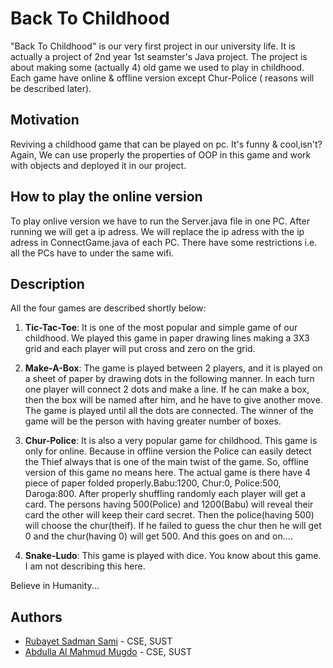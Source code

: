 # Back To Childhood

"Back To Childhood" is our very first project in our university life. It is actually a project of 2nd year 1st seamster's Java project. The project is about making some (actually 4) old game we used to play in childhood. Each game have online & offline version except Chur-Police ( reasons will be described later).

## Motivation

Reviving a childhood game that can be played on pc. It's funny & cool,isn't? Again, We can use properly the properties of OOP in this game and work with objects and deployed it in our project.

## How to play the online version

To play onlive version we have to run the Server.java file in one PC. After running we will get a ip adress. We will replace the ip adress with the ip adress in ConnectGame.java of each PC. There have some restrictions i.e. all the PCs have to under the same wifi.

## Description

All the four games are described shortly below:

1. **Tic-Tac-Toe**: It is one of the most popular and simple game of our childhood. We played this game in paper drawing lines making a 3X3 grid and each player will put cross and zero on the grid.

2. **Make-A-Box**: The game is played between 2 players, and it is played on a sheet of paper by drawing dots in the following manner. In each turn one player will connect 2 dots and make a line. If he can make a box, then the box will be named after him, and he have to give another move. The game is played until all the dots are connected. The winner of the game will be the person with having greater number of boxes.

3. **Chur-Police**: It is also a very popular game for childhood. This game is only for online. Because in offline version the Police can easily detect the Thief always that is one of the main twist of the game. So, offline version of this game no means here. The actual game is there have 4 piece of paper folded properly.Babu:1200, Chur:0, Police:500, Daroga:800. After properly shuffling randomly each player will get a card. The persons having 500(Police) and 1200(Babu) will reveal their card the other will keep their card secret. Then the police(having 500) will choose the chur(theif). If he failed to guess the chur then he will get 0 and the chur(having 0) will get 500. And this goes on and on....

4. **Snake-Ludo**: This game is played with dice. You know about this game. I am not describing this here.

Believe in Humanity...

## Authors

- [Rubayet Sadman Sami](https://github.com/As-Sami) - CSE, SUST
- [Abdulla Al Mahmud Mugdo](https://github.com/Al-Mahmud-2019331048) - CSE, SUST
